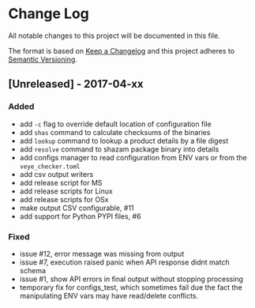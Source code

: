 # Change Log
All notable changes to this project will be documented in this file.

The format is based on [Keep a Changelog](http://keepachangelog.com/)
and this project adheres to [Semantic Versioning](http://semver.org/).

## [Unreleased] - 2017-04-xx
### Added

- add `-c` flag to override default location of configuration file
- add `shas` command to calculate checksums of the binaries
- add `lookup` command to lookup a product details by a file digest
- add `resolve` command to shazam package binary into details
- add configs manager to read configuration from ENV vars or from the `veye_checker.toml`
- add csv output writers
- add release script for MS
- add release scripts for Linux
- add release scripts for OSx
- make output CSV configurable,  #11
- add support for Python PYPI files, #6

### Fixed

- issue #12, error message was missing from output
- issue #7, execution raised panic when API response didnt match schema
- issue #1, show API errors in final output without stopping processing
- temporary fix for configs_test, which sometimes fail due the fact the manipulating ENV vars may have read/delete conflicts.


